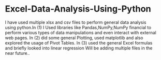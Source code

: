 # Excel-Data-Analysis-Using-Python
I have used multiple xlsx and csv files to perform general data analysis using python.In (1) I Used libraries like Pandas,NumPy,NumPy financial to perform various types of data manipulations and even interact with external web pages.
In (2) did some general Plotting, used matplotlib and also explored the usage of Pivot Tables.
In (3) used the general Excel formulas and briefly looked into linear regression
Will be adding multiple files in the near future..
